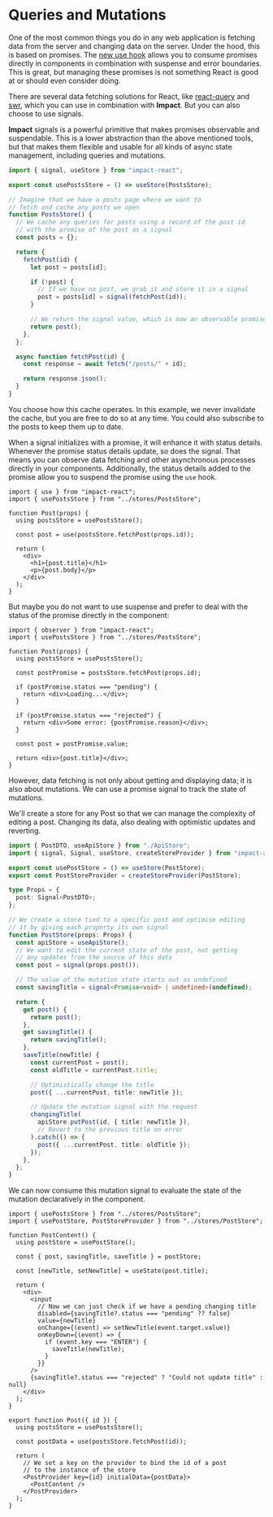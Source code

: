 # Queries and Mutations

One of the most common things you do in any web application is fetching data from the server and changing data on the server. Under the hood, this is based on promises. The [new use hook](https://blixtdev.com/all-about-reacts-new-use-hook) allows you to consume promises directly in components in combination with suspense and error boundaries. This is great, but managing these promises is not something React is good at or should even consider doing.

There are several data fetching solutions for React, like [react-query](https://tanstack.com/query/v4/docs/react/reference/useQuery) and [swr](https://swr.vercel.app/), which you can use in combination with **Impact**. But you can also choose to use signals.

**Impact** signals is a powerful primitive that makes promises observable and suspendable. This is a lower abstraction than the above mentioned tools, but that makes them flexible and usable for all kinds of async state management, including queries and mutations.

```ts
import { signal, useStore } from "impact-react";

export const usePostsStore = () => useStore(PostsStore);

// Imagine that we have a posts page where we want to
// fetch and cache any posts we open
function PostsStore() {
  // We cache any queries for posts using a record of the post id
  // with the promise of the post as a signal
  const posts = {};

  return {
    fetchPost(id) {
      let post = posts[id];

      if (!post) {
        // If we have no post, we grab it and store it in a signal
        post = posts[id] = signal(fetchPost(id));
      }

      // We return the signal value, which is now an observable promise
      return post();
    },
  };

  async function fetchPost(id) {
    const response = await fetch("/posts/" + id);

    return response.json();
  }
}
```

You choose how this cache operates. In this example, we never invalidate the cache, but you are free to do so at any time. You could also subscribe to the posts to keep them up to date.

When a signal initializes with a promise, it will enhance it with status details. Whenever the promise status details update, so does the signal. That means you can observe data fetching and other asynchronous processes directly in your components. Additionally, the status details added to the promise allow you to suspend the promise using the `use` hook.

```tsx
import { use } from "impact-react";
import { usePostsStore } from "../stores/PostsStore";

function Post(props) {
  using postsStore = usePostsStore();

  const post = use(postsStore.fetchPost(props.id));

  return (
    <div>
      <h1>{post.title}</h1>
      <p>{post.body}</p>
    </div>
  );
}
```

But maybe you do not want to use suspense and prefer to deal with the status of the promise directly in the component:

```tsx
import { observer } from "impact-react";
import { usePostsStore } from "../stores/PostsStore";

function Post(props) {
  using postsStore = usePostsStore();

  const postPromise = postsStore.fetchPost(props.id);

  if (postPromise.status === "pending") {
    return <div>Loading...</div>;
  }

  if (postPromise.status === "rejected") {
    return <div>Some error: {postPromise.reason}</div>;
  }

  const post = postPromise.value;

  return <div>{post.title}</div>;
}
```

However, data fetching is not only about getting and displaying data; it is also about mutations. We can use a promise signal to track the state of mutations.

We'll create a store for any Post so that we can manage the complexity of editing a post. Changing its data, also dealing with optimistic updates and reverting.

```ts
import { PostDTO, useApiStore } from "./ApiStore";
import { signal, Signal, useStore, createStoreProvider } from "impact-app";

export const usePostStore = () => useStore(PostStore);
export const PostStoreProvider = createStoreProvider(PostStore);

type Props = {
  post: Signal<PostDTO>;
};

// We create a store tied to a specific post and optimise editing
// it by giving each property its own signal
function PostStore(props: Props) {
  const apiStore = useApiStore();
  // We want to edit the current state of the post, not getting
  // any updates from the source of this data
  const post = signal(props.post());

  // The value of the mutation state starts out as undefined
  const savingTitle = signal<Promise<void> | undefined>(undefined);

  return {
    get post() {
      return post();
    },
    get savingTitle() {
      return savingTitle();
    },
    saveTitle(newTitle) {
      const currentPost = post();
      const oldTitle = currentPost.title;

      // Optimistically change the title
      post({ ...currentPost, title: newTitle });

      // Update the mutation signal with the request
      changingTitle(
        apiStore.putPost(id, { title: newTitle }),
        // Revert to the previous title on error
      ).catch(() => {
        post({ ...currentPost, title: oldTitle });
      });
    },
  };
}
```

We can now consume this mutation signal to evaluate the state of the mutation declaratively in the component.

```tsx
import { usePostsStore } from "../stores/PostsStore";
import { usePostStore, PostStoreProvider } from "../stores/PostStore";

function PostContent() {
  using postStore = usePostStore();

  const { post, savingTitle, saveTitle } = postStore;

  const [newTitle, setNewTitle] = useState(post.title);

  return (
    <div>
      <input
        // Now we can just check if we have a pending changing title
        disabled={savingTitle?.status === "pending" ?? false}
        value={newTitle}
        onChange={(event) => setNewTitle(event.target.value)}
        onKeyDown={(event) => {
          if (event.key === "ENTER") {
            saveTitle(newTitle);
          }
        }}
      />
      {savingTitle?.status === "rejected" ? "Could not update title" : null}
    </div>
  );
}

export function Post({ id }) {
  using postsStore = usePostsStore();

  const postData = use(postsStore.fetchPost(id));

  return (
    // We set a key on the provider to bind the id of a post
    // to the instance of the store
    <PostProvider key={id} initialData={postData}>
      <PostContent />
    </PostProvider>
  );
}
```
